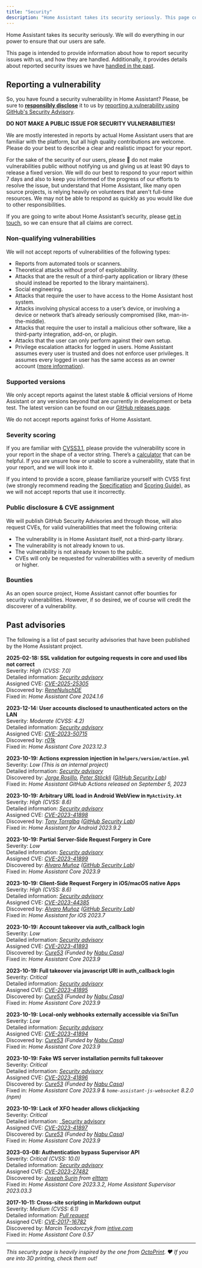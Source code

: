 ```yaml
---
title: "Security"
description: "Home Assistant takes its security seriously. This page contains information about how we handle security issues, how to report them, and also information on past security issues."
---
```


Home Assistant takes its security seriously. We will do everything in our power to ensure that our users are safe.

This page is intended to provide information about how to report security issues with us, and how they are handled. Additionally, it provides details about reported security issues we have [handled in the past](#past-advisories).

## Reporting a vulnerability

So, you have found a security vulnerability in Home Assistant? Please, be sure to [**responsibly disclose**](https://en.wikipedia.org/wiki/Coordinated_vulnerability_disclosure) it to us by [reporting a vulnerability using GitHub's Security Advisory](https://github.com/home-assistant/core/security/advisories/new).

**DO NOT MAKE A PUBLIC ISSUE FOR SECURITY VULNERABILITIES!**

We are mostly interested in reports by actual Home Assistant users that are familiar with the platform, but all high quality contributions are welcome. Please do your best to describe a clear and realistic impact for your report.

For the sake of the security of our users, please 🙏 do not make vulnerabilities public without notifying us and giving us at least 90 days to release a fixed version. We will do our best to respond to your report within 7 days and also to keep you informed of the progress of our efforts to resolve the issue, but understand that Home Assistant, like many open source projects, is relying heavily on volunteers that aren't full-time resources. We may not be able to respond as quickly as you would like due to other responsibilities.

If you are going to write about Home Assistant’s security, please [get in touch](mailto:hello@home-assistant.io), so we can ensure that all claims are correct.

### Non-qualifying vulnerabilities

We will not accept reports of vulnerabilities of the following types:

- Reports from automated tools or scanners.
- Theoretical attacks without proof of exploitability.
- Attacks that are the result of a third-party application or library (these should instead be reported to the library maintainers).
- Social engineering.
- Attacks that require the user to have access to the Home Assistant host system.
- Attacks involving physical access to a user’s device, or involving a device or network that’s already seriously compromised (like, man-in-the-middle).
- Attacks that require the user to install a malicious other software, like a third-party integration, add-on, or plugin.
- Attacks that the user can only perform against their own setup.
- Privilege escalation attacks for logged in users. Home Assistant assumes every user is trusted and does not enforce user privileges. It assumes every logged in user has the same access as an owner account ([more information](/docs/authentication/#user-accounts)).

### Supported versions

We only accept reports against the latest stable & official versions of Home Assistant or any versions beyond that are currently in development or beta test. The latest version can be found on our [GitHub releases page](https://github.com/home-assistant/core/releases).

We do not accept reports against forks of Home Assistant.

### Severity scoring

If you are familiar with [CVSS3.1](https://www.first.org/cvss/v3.1/specification-document), please provide the vulnerability score in your report in the shape of a vector string. There’s a [calculator](https://www.first.org/cvss/calculator/3.1) that can be helpful. If you are unsure how or unable to score a vulnerability, state that in your report, and we will look into it.

If you intend to provide a score, please familiarize yourself with CVSS first (we strongly recommend reading the [Specification](https://www.first.org/cvss/v3.1/specification-document) and [Scoring Guide](https://www.first.org/cvss/v3.1/user-guide#Scoring-Guide)), as we will not accept reports that use it incorrectly.

### Public disclosure & CVE assignment

We will publish GitHub Security Advisories and through those, will also request CVEs, for valid vulnerabilities that meet the following criteria:

- The vulnerability is in Home Assistant itself, not a third-party library.
- The vulnerability is not already known to us.
- The vulnerability is not already known to the public.
- CVEs will only be requested for vulnerabilities with a severity of medium or higher.

### Bounties

As an open source project, Home Assistant cannot offer bounties for security vulnerabilities. However, if so desired, we of course will credit the discoverer of a vulnerability.

## Past advisories

The following is a list of past security advisories that have been published by the Home Assistant project.

**2025-02-18: SSL validation for outgoing requests in core and used libs not correct**  
Severity: _High (CVSS: 7.0)_  
Detailed information: _[Security advisory](https://github.com/home-assistant/core/security/advisories/GHSA-m3pm-rpgg-5wj6)_  
Assigned CVE: _[CVE-2025-25305](https://nvd.nist.gov/vuln/detail/CVE-2025-25305)_  
Discovered by: _[ReneNulschDE](https://github.com/ReneNulschDE)_  
Fixed in: _Home Assistant Core 2024.1.6_  

**2023-12-14: User accounts disclosed to unauthenticated actors on the LAN**  
Severity: _Moderate (CVSS: 4.2)_  
Detailed information: _[Security advisory](https://github.com/home-assistant/core/security/advisories/GHSA-jqpc-rc7g-vf83)_  
Assigned CVE: _[CVE-2023-50715](https://nvd.nist.gov/vuln/detail/CVE-2023-50715)_  
Discovered by: _[r01k](https://github.com/r01k)_  
Fixed in: _Home Assistant Core 2023.12.3_  

**2023-10-19: Actions expression injection in `helpers/version/action.yml`**  
Severity: _Low (This is an internal project)_  
Detailed information: _[Security advisory](https://github.com/home-assistant/core/security/advisories/GHSA-jff5-5j3g-vhqc)_  
Discovered by: _[Jorge Rosillo](https://github.com/jorgectf), [Peter Stöckli](https://github.com/p-) ([GitHub Security Lab](https://securitylab.github.com/))_  
Fixed in: _Home Assistant GitHub Actions released on September 5, 2023_  

**2023-10-19: Arbitrary URL load in Android WebView in `MyActivity.kt`**  
Severity: _High (CVSS: 8.6)_  
Detailed information: _[Security advisory](https://github.com/home-assistant/core/security/advisories/GHSA-jvpm-q3hq-86rg)_  
Assigned CVE: _[CVE-2023-41898](https://nvd.nist.gov/vuln/detail/CVE-2023-41898)_  
Discovered by: _[Tony Torralba](https://github.com/atorralba) ([GitHub Security Lab](https://securitylab.github.com/))_  
Fixed in: _Home Assistant for Android 2023.9.2_  

**2023-10-19: Partial Server-Side Request Forgery in Core**  
Severity: _Low_  
Detailed information: _[Security advisory](https://github.com/home-assistant/core/security/advisories/GHSA-4r74-h49q-rr3h)_  
Assigned CVE: _[CVE-2023-41899](https://nvd.nist.gov/vuln/detail/CVE-2023-41899)_  
Discovered by: _[Alvaro Muñoz](https://github.com/pwntester) ([GitHub Security Lab](https://securitylab.github.com/))_  
Fixed in: _Home Assistant Core 2023.9_  

**2023-10-19: Client-Side Request Forgery in iOS/macOS native Apps**  
Severity: _High (CVSS: 8.6)_  
Detailed information: _[Security advisory](https://github.com/home-assistant/core/security/advisories/GHSA-h2jp-7grc-9xpp)_  
Assigned CVE: _[CVE-2023-44385](https://nvd.nist.gov/vuln/detail/CVE-2023-44385)_  
Discovered by: _[Alvaro Muñoz](https://github.com/pwntester) ([GitHub Security Lab](https://securitylab.github.com/))_  
Fixed in: _Home Assistant for iOS 2023.7_  

**2023-10-19: Account takeover via auth_callback login**  
Severity: _Low_  
Detailed information: _[Security advisory](https://github.com/home-assistant/core/security/advisories/GHSA-qhhj-7hrc-gqj5)_  
Assigned CVE: _[CVE-2023-41893](https://nvd.nist.gov/vuln/detail/CVE-2023-41893)_  
Discovered by: _[Cure53](https://cure53.de/) (Funded by [Nabu Casa](https://www.nabucasa.com/))_  
Fixed in: _Home Assistant Core 2023.9_  

**2023-10-19: Full takeover via javascript URI in auth_callback login**  
Severity: _Critical_  
Detailed information: _[Security advisory](https://github.com/home-assistant/core/security/advisories/GHSA-jvxq-x42r-f7mv)_  
Assigned CVE: _[CVE-2023-41895](https://nvd.nist.gov/vuln/detail/CVE-2023-41895)_  
Discovered by: _[Cure53](https://cure53.de/) (Funded by [Nabu Casa](https://www.nabucasa.com/))_  
Fixed in: _Home Assistant Core 2023.9_  

**2023-10-19: Local-only webhooks externally accessible via SniTun**  
Severity: _Low_  
Detailed information: _[Security advisory](https://github.com/home-assistant/core/security/advisories/GHSA-wx3j-3v2j-rf45)_  
Assigned CVE: _[CVE-2023-41894](https://nvd.nist.gov/vuln/detail/CVE-2023-41894)_  
Discovered by: _[Cure53](https://cure53.de/) (Funded by [Nabu Casa](https://www.nabucasa.com/))_  
Fixed in: _Home Assistant Core 2023.9_  

**2023-10-19: Fake WS server installation permits full takeover**  
Severity: _Critical_  
Detailed information: _[Security advisory](https://github.com/home-assistant/core/security/advisories/GHSA-cr83-q7r2-7f5q)_  
Assigned CVE: _[CVE-2023-41896](https://nvd.nist.gov/vuln/detail/CVE-2023-41896)_  
Discovered by: _[Cure53](https://cure53.de/) (Funded by [Nabu Casa](https://www.nabucasa.com/))_  
Fixed in: _Home Assistant Core 2023.9 & `home-assistant-js-websocket` 8.2.0 (npm)_  

**2023-10-19: Lack of XFO header allows clickjacking**  
Severity: _Critical_  
Detailed information: _[Security advisory](https://github.com/home-assistant/core/security/advisories/GHSA-935v-rmg9-44mw)  
Assigned CVE: _[CVE-2023-41897](https://nvd.nist.gov/vuln/detail/CVE-2023-41897)_  
Discovered by: _[Cure53](https://cure53.de/) (Funded by [Nabu Casa](https://www.nabucasa.com/))_  
Fixed in: _Home Assistant Core 2023.9_  

**2023-03-08: Authentication bypass Supervisor API**  
Severity: _Critical (CVSS: 10.0)_  
Detailed information: _[Security advisory](https://github.com/home-assistant/core/security/advisories/GHSA-2j8f-h4mr-qr25)_  
Assigned CVE: _[CVE-2023-27482](https://nvd.nist.gov/vuln/detail/CVE-2023-27482)_  
Discovered by: _[Joseph Surin](https://jsur.in/) from [elttam](https://www.elttam.com/)_  
Fixed in: _Home Assistant Core 2023.3.2, Home Assistant Supervisor 2023.03.3_  

**2017-10-11: Cross-site scripting in Markdown output**  
Severity: _Medium (CVSS: 6.1)_  
Detailed information: _[Pull request](https://github.com/home-assistant/frontend/pull/514)_  
Assigned CVE: _[CVE-2017-16782](https://nvd.nist.gov/vuln/detail/CVE-2017-16782)_  
Discovered by: _Marcin Teodorczyk from [intive.com](https://intive.com/)_  
Fixed in: _Home Assistant Core 0.57_  

---

_This security page is heavily inspired by the one from [OctoPrint](https://octoprint.org). ❤️ If you are into 3D printing, check them out!_
